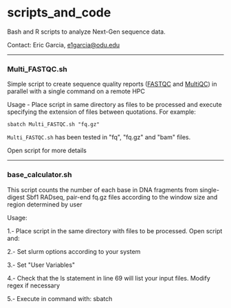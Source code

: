 # scripts_and_code

Bash and R scripts to analyze Next-Gen sequence data. 

Contact: Eric Garcia, e1garcia@odu.edu

---

### Multi_FASTQC.sh

Simple script to create sequence quality reports ([FASTQC](https://www.bioinformatics.babraham.ac.uk/projects/fastqc/) and [MultiQC](https://multiqc.info/)) in parallel with a single command on a remote HPC

Usage - Place script in same directory as files to be processed and execute specifying the extension of files between quotations. For example:
```
sbatch Multi_FASTQC.sh "fq.gz"
```

`Multi_FASTQC.sh` has been tested in "fq", "fq.gz" and "bam" files.

Open script for more details

---

### base_calculator.sh

This script counts the number of each base in DNA fragments from single-digest Sbf1 RADseq, pair-end fq.gz files according to the window size and region determined by user

Usage:

1.- Place script in the same directory with files to be processed. Open script and:

2.- Set slurm options according to your system

3.- Set "User Variables" 

4.- Check that the ls statement in line 69 will list your input files. Modify regex if necessary

5.- Execute in command with: sbatch <script name> <"readDir">
```
sbatch base_calculator.sh "F"
```
Output:
  
  * TSV table with file names, base counts, and read information.

Open script for more details

---

### base_proportions.R

R script to calculate, and plot, base pair proportions and mean base pair proportion of DNA fragments position by position

Uses the output of "base_calculator.sh", or tsv files with base pair counts from single digest RADseq, paired-End sequencing data, as input

Open script for more details

---

### read_calculator.sh

read_caltulator.sh counts the number of reads in compressed (default) or uncompressed FQ files (open script for details).

Usage: 

1.- Place script in the same directory with FQ files to be processed. Open script and:

2.- Set slurm options according to your system

3.- Set "User Variables"

4.- Execute
```
sbatch read_calculator.sh
```
Output:
  
  * CSV table with file names and total number of reads

---

### motif_calculator.sh

motif_calculator.sh identifies and counts repeated motifs in compressed or uncompressed FQ files

Usage:

Users set file and read info as well as the maximum length (bp) of motifs to be counted and the calculator lists and reports frequencies of all motifs within the size range of "position 1", or the first bp, to the specified maximum length (from beginning  of reads only).

User variables options:
FILE_DIRECTION ("forward" or "reverse") 
DIRECTION_SUFFIX ("F","R","R1","R2", etc)  
FILE_EXTENSION ("fq" or "fq.gz" for uncompressed and compressed files, respectively) 
MAX_motif_length (digit)(maximum motif size (in bp) to search for repeats)
THREADS (number of threads according to your system)

Open script for details

---

### concat_fqFiles_diffLanes.sh

Simple script to concatenate files of the same individuals but from multiple sequencing lanes

Usage: Open the script can enter your files' read and lane info 

---

### subsetting_VCF_files.dat

User friendly list of steps and code to successfully subset VCF files while maintaining functionality

---

### ssh_config_stay_connected.txt

Use this code to maintain a stable ssh connection if your sessions are becoming idle and/or terminated very quickly, after 1-2 min of inactivity.

---
